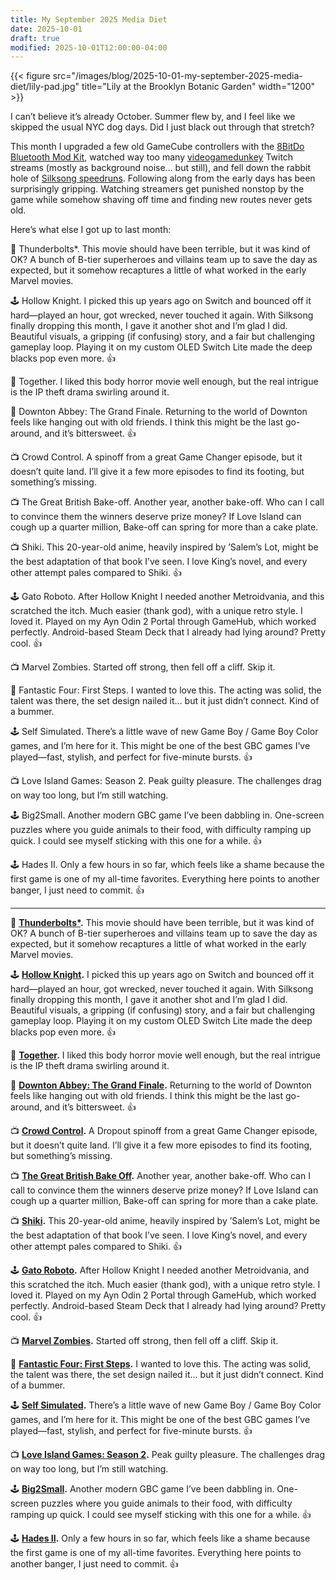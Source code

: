 ```yaml
---
title: My September 2025 Media Diet
date: 2025-10-01
draft: true
modified: 2025-10-01T12:00:00-04:00
---
```


{{< figure src="/images/blog/2025-10-01-my-september-2025-media-diet/lily-pad.jpg" title="Lily at the Brooklyn Botanic Garden" width="1200" >}}

I can’t believe it’s already October. Summer flew by, and I feel like we skipped the usual NYC dog days. Did I just black out through that stretch?

This month I upgraded a few old GameCube controllers with the [8BitDo Bluetooth Mod Kit](https://shop.8bitdo.com/products/mod-kit-for-original-ngc), watched way too many [videogamedunkey](https://youtube.com/@videogamedunkey?si=bm1vFtG3fOuNqjIh) Twitch streams (mostly as background noise… but still), and fell down the rabbit hole of [Silksong speedruns](https://www.speedrun.com/silksong?h=any-no-major-glitches&x=zd39j4nd-ylq4yvzn.qzne828q). Following along from the early days has been surprisingly gripping. Watching streamers get punished nonstop by the game while somehow shaving off time and finding new routes never gets old.

Here’s what else I got up to last month:

🍿 Thunderbolts*. This movie should have been terrible, but it was kind of OK? A bunch of B-tier superheroes and villains team up to save the day as expected, but it somehow recaptures a little of what worked in the early Marvel movies.

🕹️ Hollow Knight. I picked this up years ago on Switch and bounced off it hard—played an hour, got wrecked, never touched it again. With Silksong finally dropping this month, I gave it another shot and I’m glad I did. Beautiful visuals, a gripping (if confusing) story, and a fair but challenging gameplay loop. Playing it on my custom OLED Switch Lite made the deep blacks pop even more. 👍

🍿 Together. I liked this body horror movie well enough, but the real intrigue is the IP theft drama swirling around it.

🍿 Downton Abbey: The Grand Finale. Returning to the world of Downton feels like hanging out with old friends. I think this might be the last go-around, and it’s bittersweet. 👍

📺 Crowd Control. A spinoff from a great Game Changer episode, but it doesn’t quite land. I’ll give it a few more episodes to find its footing, but something’s missing.

📺 The Great British Bake-off. Another year, another bake-off. Who can I call to convince them the winners deserve prize money? If Love Island can cough up a quarter million, Bake-off can spring for more than a cake plate.

📺 Shiki. This 20-year-old anime, heavily inspired by ’Salem’s Lot, might be the best adaptation of that book I’ve seen. I love King’s novel, and every other attempt pales compared to Shiki. 👍

🕹️ Gato Roboto. After Hollow Knight I needed another Metroidvania, and this scratched the itch. Much easier (thank god), with a unique retro style. I loved it. Played on my Ayn Odin 2 Portal through GameHub, which worked perfectly. Android-based Steam Deck that I already had lying around? Pretty cool. 👍

📺 Marvel Zombies. Started off strong, then fell off a cliff. Skip it.

🍿 Fantastic Four: First Steps. I wanted to love this. The acting was solid, the talent was there, the set design nailed it… but it just didn’t connect. Kind of a bummer.

🕹️ Self Simulated. There’s a little wave of new Game Boy / Game Boy Color games, and I’m here for it. This might be one of the best GBC games I’ve played—fast, stylish, and perfect for five-minute bursts. 👍

📺 Love Island Games: Season 2. Peak guilty pleasure. The challenges drag on way too long, but I’m still watching.

🕹️ Big2Small. Another modern GBC game I’ve been dabbling in. One-screen puzzles where you guide animals to their food, with difficulty ramping up quick. I could see myself sticking with this one for a while. 👍

🕹️ Hades II. Only a few hours in so far, which feels like a shame because the first game is one of my all-time favorites. Everything here points to another banger, I just need to commit. 👍


-----


🍿 **[Thunderbolts\*](https://en.wikipedia.org/wiki/Thunderbolts%2A).** This movie should have been terrible, but it was kind of OK? A bunch of B-tier superheroes and villains team up to save the day as expected, but it somehow recaptures a little of what worked in the early Marvel movies.

🕹️ **[Hollow Knight](https://en.wikipedia.org/wiki/Hollow_Knight).** I picked this up years ago on Switch and bounced off it hard—played an hour, got wrecked, never touched it again. With Silksong finally dropping this month, I gave it another shot and I’m glad I did. Beautiful visuals, a gripping (if confusing) story, and a fair but challenging gameplay loop. Playing it on my custom OLED Switch Lite made the deep blacks pop even more. 👍

🍿 **[Together](https://en.wikipedia.org/wiki/Together_(2025_film)).** I liked this body horror movie well enough, but the real intrigue is the IP theft drama swirling around it.

🍿 **[Downton Abbey: The Grand Finale](https://en.wikipedia.org/wiki/Downton_Abbey%3A_The_Grand_Finale).** Returning to the world of Downton feels like hanging out with old friends. I think this might be the last go-around, and it’s bittersweet. 👍

📺 **[Crowd Control](https://dropout.fandom.com/wiki/Crowd_Control_(Show)).** A Dropout spinoff from a great Game Changer episode, but it doesn’t quite land. I’ll give it a few more episodes to find its footing, but something’s missing.

📺 **[The Great British Bake Off](https://en.wikipedia.org/wiki/The_Great_British_Bake_Off).** Another year, another bake-off. Who can I call to convince them the winners deserve prize money? If Love Island can cough up a quarter million, Bake-off can spring for more than a cake plate.

📺 **[Shiki](https://shiki.fandom.com/wiki/Shiki_(Anime)).** This 20-year-old anime, heavily inspired by ’Salem’s Lot, might be the best adaptation of that book I’ve seen. I love King’s novel, and every other attempt pales compared to Shiki. 👍

🕹️ **[Gato Roboto](https://en.wikipedia.org/wiki/Gato_Roboto).** After Hollow Knight I needed another Metroidvania, and this scratched the itch. Much easier (thank god), with a unique retro style. I loved it. Played on my Ayn Odin 2 Portal through GameHub, which worked perfectly. Android-based Steam Deck that I already had lying around? Pretty cool. 👍

📺 **[Marvel Zombies](https://en.wikipedia.org/wiki/Marvel_Zombies_(miniseries)).** Started off strong, then fell off a cliff. Skip it.

🍿 **[Fantastic Four: First Steps](https://en.wikipedia.org/wiki/The_Fantastic_Four%3A_First_Steps).** I wanted to love this. The acting was solid, the talent was there, the set design nailed it… but it just didn’t connect. Kind of a bummer.

🕹️ **[Self Simulated](https://selfsimulated.com).** There’s a little wave of new Game Boy / Game Boy Color games, and I’m here for it. This might be one of the best GBC games I’ve played—fast, stylish, and perfect for five-minute bursts. 👍

📺 **[Love Island Games: Season 2](https://en.wikipedia.org/wiki/Love_Island_Games).** Peak guilty pleasure. The challenges drag on way too long, but I’m still watching.

🕹️ **[Big2Small](https://mdsteele.itch.io/big2small).** Another modern GBC game I’ve been dabbling in. One-screen puzzles where you guide animals to their food, with difficulty ramping up quick. I could see myself sticking with this one for a while. 👍

🕹️ **[Hades II](https://en.wikipedia.org/wiki/Hades_II).** Only a few hours in so far, which feels like a shame because the first game is one of my all-time favorites. Everything here points to another banger, I just need to commit. 👍